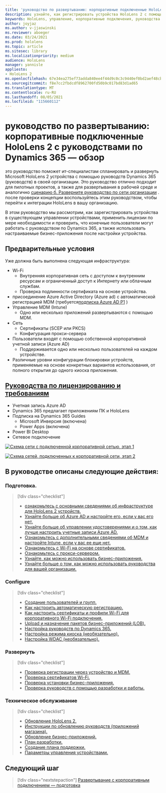 ```yaml
---
title: 'руководство по развертыванию: корпоративные подключенные HoloLens 2 с руководствами по Dynamics 365 — обзор'
description: узнайте, как регистрировать устройства HoloLens 2 с помощью руководств Dynamics 365 по корпоративной сети.
keywords: HoloLens, управление, корпоративные подключения, руководства по Dynamics 365, AAD, Azure AD, MDM, управление мобильными устройствами
author: joyjaz
ms.author: v-jjaswinski
ms.reviewer: aboeger
ms.date: 03/24/2021
ms.prod: hololens
ms.topic: article
ms.sitesec: library
ms.localizationpriority: medium
audience: HoloLens
manager: yannisle
appliesto:
- HoloLens 2
ms.openlocfilehash: 67e34ea275ef73adda840ee4f44d9c0c3c9440ef0bd2aef48cb7aaa971219220
ms.sourcegitcommit: f8e7cc2fbdcdf8962700fd50b9c017bd83d1ad65
ms.translationtype: MT
ms.contentlocale: ru-RU
ms.lasthandoff: 08/05/2021
ms.locfileid: "115660112"
---
```

# <a name="deployment-guide---corporate-connected-hololens-2-with-dynamics-365-guides---overview"></a>руководство по развертыванию: корпоративные подключенные HoloLens 2 с руководствами по Dynamics 365 — обзор

это руководство поможет ит-специалистам спланировать и развернуть Microsoft HoloLens 2 устройства с помощью руководств Dynamics 365 (руководств) в своей организации. Это руководство отлично подходит для пилотных проектов, а также для развертывания в рабочей среде и аналогично [сценарию б. Разверните руководство по сети организации](/hololens/common-scenarios#scenario-b-deploy-inside-your-organizations-network) . после проверки концепции воспользуйтесь этим руководством, чтобы перейти к интеграции HoloLens в вашу организацию.

В этом руководство мы рассмотрим, как зарегистрировать устройства в существующем управлении устройствами, применить лицензии по мере необходимости и проверить, что конечные пользователи могут работать с руководством по Dynamics 365, а также использовать настраиваемые бизнес-приложения после настройки устройства. 

## <a name="prerequisites"></a>Предварительные условия

Уже должна быть выполнена следующая инфраструктура:
- Wi-Fi
    - Внутренняя корпоративная сеть с доступом к внутренним ресурсам и ограниченный доступ к Интернету или облачным службам.
    - Проверка подлинности сертификата на основе устройства.
- присоединение Azure Active Directory (Azure ad) с автоматической регистрацией MDM (требуется[подписка Azure AD P1](/azure/active-directory/fundamentals/active-directory-whatis) )
- Управление MDM (Intune)
    - Одно или несколько приложений развертываются с помощью MDM.
- Сеть 
    - Сертификаты (SCEP или PKCS)
    - Конфигурация прокси-сервера
- Пользователи входят с помощью собственной корпоративной учетной записи (Azure AD)
    - Поддерживается одно или несколько пользователей на каждом устройстве.
- Различные уровни конфигурации блокировки устройств, применяемые на основе конкретных вариантов использования, от полного открытия до одного киоска приложения.

## <a name="guides-licensing-and-requirements"></a>[Руководства по лицензированию и требованиям](/dynamics365/mixed-reality/guides/requirements#licensing-and-product-requirements)

- Учетная запись Azure AD
- Dynamics 365 предлагает приложениям ПК и HoloLens
- Подписка на Dynamics 365 Guides
    - Microsoft Инверсия (включена)
    - Power Apps (включена)
- Power BI Desktop
- Сетевое подключение

[![Схема сети с подключенной корпоративной сетью, этап 1 ](./images/deployment-guides-revised-scenario-b-01-1.png)](./images/deployment-guides-revised-scenario-b-01-1.png#lightbox)

[![Схема сетей, подключенных к корпоративной сети, этап 2 ](./images/deployment-guides-revised-scenario-b-02-1.png)](./images/deployment-guides-revised-scenario-b-02-1.png#lightbox)

## <a name="in-this-guide-you-will"></a>В руководстве описаны следующие действия:
### <a name="prepare"></a>Подготовка.
> [!div class="checklist"]
>- [ознакомьтесь с основными сведениями об инфраструктуре для HoloLens 2 устройств.](hololens2-corp-connected-prepare.md#infrastructure-essentials)
>- [Узнайте больше об Azure AD и настройте его, если у вас его нет.](hololens2-corp-connected-prepare.md#azure-active-directory)
>- [Узнайте больше об управлении удостоверениями и о том, как лучше настроить учетные записи Azure AD.](hololens2-corp-connected-prepare.md#identity-management)
>- [Ознакомьтесь с дополнительными сведениями об MDM и настройте Intune, если у вас ее еще нет.](hololens2-corp-connected-prepare.md#mobile-device-management)
>- [Ознакомьтесь с Wi-Fi на основе сертификатов.](hololens2-corp-connected-prepare.md#certificates)
>- [Ознакомьтесь с прокси-сервером.](hololens2-corp-connected-prepare.md#proxy)
>- [Узнайте, как можно использовать бизнес-приложения.](hololens2-corp-connected-prepare.md#line-of-business-apps)
>- [Узнайте больше о том, как можно использовать руководства для вашей организации.](hololens2-corp-connected-prepare.md#guides-playbook)
### <a name="configure"></a>Configure
> [!div class="checklist"]
>- [Создание пользователей и групп.](hololens2-corp-connected-configure.md#azure-users-and-groups)
>- [Как настроить автоматическую регистрацию.](hololens2-corp-connected-configure.md#auto-enrollment-on-hololens-2)
>- [Как настроить сертификаты и профили Wi-Fi для корпоративного Wi-Fi подключения.](hololens2-corp-connected-configure.md#corporate-wi-fi-connectivity)
>- [Upload и назначение пакетов бизнес-приложений (LOB).](hololens2-corp-connected-configure.md#app-deployment)
>- [Настройка руководств по Dynamics 365.](hololens2-corp-connected-configure.md#setup-guides-application-licenses-dataverse-and-authoring)
>- [Настройка режима киоска (необязательно).](hololens2-corp-connected-configure.md#optional-kiosk-mode)
>- [Настройка WDAC (необязательно).](hololens2-corp-connected-configure.md#optional-wdac)
### <a name="deploy"></a>Развернуть
> [!div class="checklist"]
>-  [Проверка регистрации через устройство и MDM.](hololens2-corp-connected-deploy.md#enrollment-validation)
>-  [Проверка сертификатов Wi-Fi.](hololens2-corp-connected-deploy.md#wi-fi-certificate-validation)
>-  [Проверка установки бизнес-приложения.](hololens2-corp-connected-deploy.md#validate-lob-app-install)
>-  [Проверка руководств с помощью разработки и работы.](hololens2-corp-connected-deploy.md#validate-dynamics-365-guides)
### <a name="maintain"></a>Техническое обслуживание
> [!div class="checklist"]
>- [Обновление HoloLens 2.](hololens2-corp-connected-maintain.md#update-hololens)
>- [Инструкции по обновлению руководств (приложений магазина).](hololens2-corp-connected-maintain.md#how-to-update-dynamics-365-guides-and-other-store-apps)
>- [Обновление бизнес-приложений.](hololens2-corp-connected-maintain.md#how-to-update-lob-apps) 
>- [План разработки.](hololens2-corp-connected-maintain.md#development-plan) 
>- [Создание плана поддержки.](hololens2-corp-connected-maintain.md#support-plan)
>- [Параметры управления устройствами.](hololens2-corp-connected-maintain.md#device-management)

## <a name="next-step"></a>Следующий шаг 
> [!div class="nextstepaction"]
> [Развертывание с корпоративным подключением — подготовка](hololens2-corp-connected-prepare.md)
